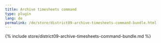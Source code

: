 ```yaml
---
title: Archive timesheets command
type: plugin
lang: de
permalink: /de/store/district09-archive-timesheets-command-bundle.html
---
```


{% include store/district09-archive-timesheets-command-bundle.md %}

